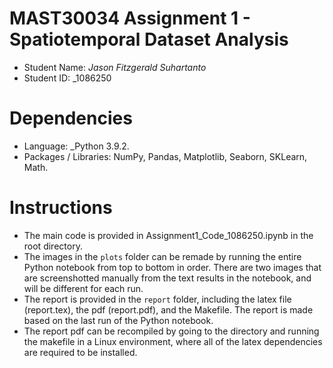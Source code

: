 # MAST30034 Assignment 1 - Spatiotemporal Dataset Analysis
- Student Name: _Jason Fitzgerald Suhartanto_
- Student ID: _1086250

# Dependencies
- Language: _Python 3.9.2.
- Packages / Libraries: NumPy, Pandas, Matplotlib, Seaborn, SKLearn, Math.

# Instructions
- The main code is provided in Assignment1_Code_1086250.ipynb in the root directory.
- The images in the `plots` folder can be remade by running the entire Python notebook from top to bottom in order. There are two images that are screenshotted manually from the text results in the notebook, and will be different for each run.
- The report is provided in the `report` folder, including the latex file (report.tex), the pdf (report.pdf), and the Makefile. The report is made based on the last run of the Python notebook.
- The report pdf can be recompiled by going to the directory and running the makefile in a Linux environment, where all of the latex dependencies are required to be installed.
